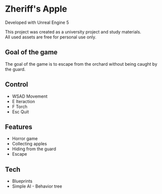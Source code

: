 # Zheriff's Apple
Developed with Unreal Engine 5

This project was created as a university project and study materials.\
All used assets are free for personal use only.

## Goal of the game
The goal of the game is to escape from the orchard without being caught by the guard.

## Control
- WSAD Movement
- E Iteraction
- F Torch
- Esc Quit

## Features
- Horror game
- Collecting apples
- Hiding from the guard
- Escape

## Tech
- Blueprints
- Simple AI - Behavior tree
